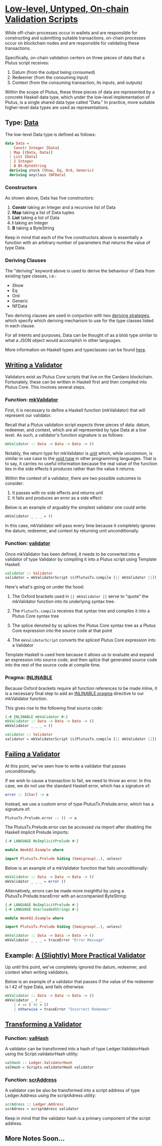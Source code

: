# [Low-level, Untyped, On-chain Validation Scripts](https://youtu.be/sN3BIa3GAOc?t=194)

While off-chain processes occur in wallets and are responsible for constructing and submitting suitable transactions, on-chain processes occur on blockchain nodes and are responsible for validating these transactions.

Specifically, on-chain validation centers on three pieces of data that a Plutus script receives:

1. Datum (from the output being consumed)
2. Redeemer (from the consuming input)
3. Context (from the consuming transaction, its inputs, and outputs)

Within the scope of Plutus, these three pieces of data are represented by a concrete Haskell data type, which under the low-level implementation of Plutus, is a single shared data type called "Data." In practice, more suitable higher-level data types are used as representations.

## Type: [Data](https://youtu.be/sN3BIa3GAOc?t=432)

The low-level Data type is defined as follows:

```haskell
data Data =
    Constr Integer [Data]
  | Map [(Data, Data)]
  | List [Data]
  | I Integer
  | B BS.ByteString
  deriving stock (Show, Eq, Ord, Generic)
  deriving anyclass (NFData)
```

### Constructors

As shown above, Data has five constructors:

1. **Constr** taking an Integer and a recursive list of Data
2. **Map** taking a list of Data tuples
3. **List** taking a list of Data
4. **I** taking an Integer
5. **B** taking a ByteString

Keep in mind that each of the five constructors above is essentially a function with an arbitrary number of parameters that returns the value of type Data.

### Deriving Clauses

The "deriving" keyword above is used to derive the behaviour of Data from existing type classes, i.e.:

- Show
- Eq
- Ord
- Generic
- NFData

Two deriving clauses are used in conjuction with two [deriving strategies](https://typeclasses.com/ghc/deriving-strategies), which specify which deriving mechanism to use for the type classes listed in each clause.

For all intents and purposes, Data can be thought of as a blob type similar to what a JSON object would accomplish in other languages.

More information on Haskell types and typeclasses can be found [here](http://learnyouahaskell.com/making-our-own-types-and-typeclasses#algebraic-data-types).

## [Writing a Validator](https://youtu.be/sN3BIa3GAOc?t=696)

Validators exist as Plutus Core scripts that live on the Cardano blockchain. Fortunately, these can be written in Haskell first and then compiled into Plutus Core. This involves several steps.

### Function: [mkValidator](https://youtu.be/sN3BIa3GAOc?t=744)

First, it is necessary to define a Haskell function (mkValidator) that will represent our validator.

Recall that a Plutus validation script expects three pieces of data: datum, redeemer, and context, which are all represented by type Data at a low level. As such, a validator's function signature is as follows:

```haskell
mkValidator :: Data -> Data -> Data -> ()
```

Notably, the return type for mkValidator is [unit](https://en.wikipedia.org/wiki/Unit_type) which, while uncommon, is similar in use case to the [void type](https://en.wikipedia.org/wiki/Void_type) in other programming languages. That is to say, it carries no useful information because the real value of the function lies in the side effects it produces rather than the value it returns.

Within the context of a validator, there are two possible outcomes to consider:

1. It passes with no side effects and returns unit
2. It fails and produces an error as a side effect

Below is an example of arguably the simplest validator one could write:

```haskell
mkValidator _ _ _ = ()
```

In this case, mkValidator will pass every time because it completely ignores the datum, redeemer, and context by returning unit unconditionally.

### Function: [validator](https://youtu.be/sN3BIa3GAOc)

Once mkValidator has been defined, it needs to be converted into a validator of type Validator by compiling it into a Plutus script using Template Haskell.

```haskell
validator :: Validator
validator = mkValidatorScript $$(PlutusTx.compile [|| mkValidator ||])
```

Here's what's going on under the hood:

1. The Oxford brackets used in `|| mkValidator ||` serve to "quote" the mkValidator function into its underlying syntax tree.

2. The `PlutusTx.compile` receives that syntax tree and compiles it into a Plutus Core syntax tree

3. The splice denoted by `$$` splices the Plutus Core syntax tree as a Plutus Core expression into the source code at that point

4. The `mkValidatorScript` converts the spliced Plutus Core expression into a Validator

Template Haskell is used here because it allows us to evaluate and expand an expression into source code, and then splice that generated source code into the rest of the source code at compile time.

### Pragma: [INLINABLE](https://youtu.be/sN3BIa3GAOc?t=1646)

Because Oxford brackets require all function references to be made inline, it is a necessary final step to add an [INLINABLE pragma](https://wiki.haskell.org/Inlining_and_Specialisation) directive to our mkValidator function.

This gives rise to the following final source code:


```haskell
{-# INLINABLE mkValidator #-}
mkValidator :: Data -> Data -> Data -> ()
mkValidator _ _ _ = ()

validator :: Validator
validator = mkValidatorScript $$(PlutusTx.compile [|| mkValidator ||])
```

## [Failing a Validator](https://youtu.be/sN3BIa3GAOc?t=2794)

At this point, we've seen how to write a validator that passes unconditionally.

If we wish to cause a transaction to fail, we need to throw an error. In this case, we do not use the standard Haskell error, which has a signature of:

```haskell
error :: [Char] -> a
```

Instead, we use a custom error of type PlutusTx.Prelude.error, which has a signature of:

```haskell
PlutusTx.Prelude.error :: () -> a
```

The PlutusTx.Prelude.error can be accessed via import after disabling the Haskell implicit Prelude imports:

```haskell
{-# LANGUAGE NoImplicitPrelude #-}

module Week02.Example where

import PlutusTx.Prelude hiding (Semigroup(..), unless)
```

Below is an example of a mkValidator function that fails unconditionally:

```Haskell
mkValidator :: Data -> Data -> Data -> ()
mkValidator _ _ _ = error ()
```

Alternatively, errors can be made more insightful by using a PlutusTx.Prelude.traceError with an accompanied ByteString:

```Haskell
{-# LANGUAGE NoImplicitPrelude #-}
{-# LANGUAGE OverloadedStrings #-}

module Week02.Example where

import PlutusTx.Prelude hiding (Semigroup(..), unless)

mkValidator :: Data -> Data -> Data -> ()
mkValidator _ _ _ = traceError "Error Message"
```

## Example: [A (Slightly) More Practical Validator](https://youtu.be/sN3BIa3GAOc?t=3270)

Up until this point, we've completely ignored the datum, redeemer, and context when writing validators.

Below is an example of a validator that passes if the value of the redeemer is I 42 of type Data, and fails otherwise:

```haskell
mkValidator :: Data -> Data -> Data -> ()
mkValidator _ r _
    | r == I 42 = ()
    | otherwise = traceError "Incorrect Redeemer"
```

## [Transforming a Validator](https://youtu.be/sN3BIa3GAOc?t=1868)

### Function: [valHash](https://youtu.be/sN3BIa3GAOc?t=1876)

A validator can be transformed into a hash of type Ledger.ValidatorHash using the Script.validatorHash utility:

```haskell
valHash :: Ledger.ValidatorHash
valHash = Scripts.validatorHash validator
```

### Function: [scrAddress](https://youtu.be/sN3BIa3GAOc?t=1894)

A validator can be also be transformed into a script address of type Ledger.Address using the scriptAdress utility:

```haskell
scrAdress :: Ledger.Address
scrAdress = scriptAdress validator
```

Keep in mind that the validator hash is a primary component of the script address.

## More Notes Soon...
